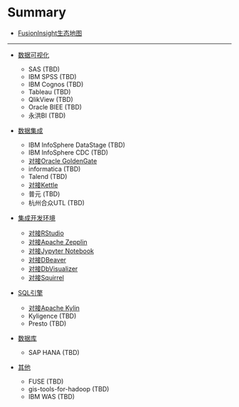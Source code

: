 # Summary

* [FusionInsight生态地图](README.md)

-------------------

* [数据可视化](Business_Intelligence/README.md)
  * SAS (TBD)
  * IBM SPSS (TBD)
  * IBM Cognos (TBD)
  * Tableau (TBD)
  * QlikView (TBD)
  * Oracle BIEE (TBD)
  * 永洪BI (TBD)

* [数据集成](Data_Integration/README.md)
  * IBM InfoSphere DataStage (TBD)
  * IBM InfoSphere CDC (TBD)
  * [对接Oracle GoldenGate](Data_Integration/Using_Oracle_GoldenGate_with_FusionInsight.md)
  * informatica (TBD)
  * Talend (TBD)
  * [对接Kettle](Data_Integration/Using_Kettle_with_FusionInsight.md)
  * 普元 (TBD)
  * 杭州合众UTL (TBD)

* [集成开发环境](Integrated_Development_Environment/README.md)
  * [对接RStudio](Integrated_Development_Environment/Using_RStudio_with_FusionInsight.md)
  * [对接Apache Zepplin](Integrated_Development_Environment/Using_Zeppelin_with_FusionInsight_HD.md)
  * [对接Jypyter Notebook](Integrated_Development_Environment/Using_Jupyter_Notebook_with_FusionInsight.md)
  * [对接DBeaver](Integrated_Development_Environment/Using_DBeaver_with_FusionInsight.md)
  * [对接DbVisualizer](Integrated_Development_Environment/Using_DbVisualizer_with_FusionInsight.md)
  * [对接Squirrel](Integrated_Development_Environment/Using_Squirrel_with_FusionInsight.md)

* [SQL引擎](SQL_Analytics_Engine/README.md)
  * [对接Apache Kylin](SQL_Analytics_Engine/Using_Kylin_with_FusionInsight.md)
  * Kyligence (TBD)
  * Presto (TBD)

* [数据库](Database/README.md)
  * SAP HANA (TBD)

* [其他](Other/README.md)
  * FUSE (TBD)
  * gis-tools-for-hadoop (TBD)
  * IBM WAS (TBD)
